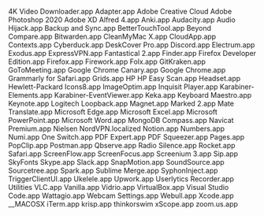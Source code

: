 4K Video Downloader.app
Adapter.app
Adobe Creative Cloud
Adobe Photoshop 2020
Adobe XD
Alfred 4.app
Anki.app
Audacity.app
Audio Hijack.app
Backup and Sync.app
BetterTouchTool.app
Beyond Compare.app
Bitwarden.app
CleanMyMac X.app
CloudApp.app
Contexts.app
Cyberduck.app
DeskCover Pro.app
Discord.app
Electrum.app
Exodus.app
ExpressVPN.app
Fantastical 2.app
Finder.app
Firefox Developer Edition.app
Firefox.app
Firework.app
Folx.app
GitKraken.app
GoToMeeting.app
Google Chrome Canary.app
Google Chrome.app
Grammarly for Safari.app
Grids.app
HP
HP Easy Scan.app
Headset.app
Hewlett-Packard
Icons8.app
ImageOptim.app
Inquisit Player.app
Karabiner-Elements.app
Karabiner-EventViewer.app
Keka.app
Keyboard Maestro.app
Keynote.app
Logitech
Loopback.app
Magnet.app
Marked 2.app
Mate Translate.app
Microsoft Edge.app
Microsoft Excel.app
Microsoft PowerPoint.app
Microsoft Word.app
MongoDB Compass.app
Navicat Premium.app
Nielsen
NordVPN.localized
Notion.app
Numbers.app
Numi.app
One Switch.app
PDF Expert.app
PDF Squeezer.app
Pages.app
PopClip.app
Postman.app
Qbserve.app
Radio Silence.app
Rocket.app
Safari.app
ScreenFlow.app
ScreenFocus.app
Screenium 3.app
Sip.app
SkyFonts
Skype.app
Slack.app
SnapMotion.app
SoundSource.app
Sourcetree.app
Spark.app
Sublime Merge.app
SyphonInject.app
TriggerClientUI.app
Ukelele.app
Upwork.app
Userlytics Recorder.app
Utilities
VLC.app
Vanilla.app
Vidrio.app
VirtualBox.app
Visual Studio Code.app
Wattagio.app
Webcam Settings.app
Webull.app
Xcode.app
__MACOSX
iTerm.app
krisp.app
thinkorswim
xScope.app
zoom.us.app
